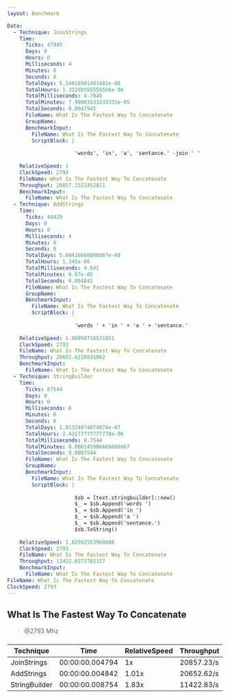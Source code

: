 ```yaml
---
layout: Benchmark

Data: 
  - Technique: JoinStrings
    Time: 
      Ticks: 47945
      Days: 0
      Hours: 0
      Milliseconds: 4
      Minutes: 0
      Seconds: 0
      TotalDays: 5.54918981481481e-08
      TotalHours: 1.33180555555556e-06
      TotalMilliseconds: 4.7945
      TotalMinutes: 7.99083333333333e-05
      TotalSeconds: 0.0047945
      FileName: What Is The Fastest Way To Concatenate
      GroupName: 
      BenchmarkInput: 
        FileName: What Is The Fastest Way To Concatenate
        ScriptBlock: |
          
                      'words', 'in', 'a', 'sentance.' -join ' '
                  
    RelativeSpeed: 1
    ClockSpeed: 2793
    FileName: What Is The Fastest Way To Concatenate
    Throughput: 20857.2322452811
    BenchmarkInput: 
      FileName: What Is The Fastest Way To Concatenate
  - Technique: AddStrings
    Time: 
      Ticks: 48420
      Days: 0
      Hours: 0
      Milliseconds: 4
      Minutes: 0
      Seconds: 0
      TotalDays: 5.60416666666667e-08
      TotalHours: 1.345e-06
      TotalMilliseconds: 4.842
      TotalMinutes: 8.07e-05
      TotalSeconds: 0.004842
      FileName: What Is The Fastest Way To Concatenate
      GroupName: 
      BenchmarkInput: 
        FileName: What Is The Fastest Way To Concatenate
        ScriptBlock: |
          
                      'words ' + 'in ' + 'a ' + 'sentance.'
                  
    RelativeSpeed: 1.00990718531651
    ClockSpeed: 2793
    FileName: What Is The Fastest Way To Concatenate
    Throughput: 20652.6228831062
    BenchmarkInput: 
      FileName: What Is The Fastest Way To Concatenate
  - Technique: StringBuilder
    Time: 
      Ticks: 87544
      Days: 0
      Hours: 0
      Milliseconds: 8
      Minutes: 0
      Seconds: 0
      TotalDays: 1.01324074074074e-07
      TotalHours: 2.43177777777778e-06
      TotalMilliseconds: 8.7544
      TotalMinutes: 0.000145906666666667
      TotalSeconds: 0.0087544
      FileName: What Is The Fastest Way To Concatenate
      GroupName: 
      BenchmarkInput: 
        FileName: What Is The Fastest Way To Concatenate
        ScriptBlock: |
          
                      $sb = [text.stringbuilder]::new()
                      $_ = $sb.Append('words ')
                      $_ = $sb.Append('in ')
                      $_ = $sb.Append('a ')
                      $_ = $sb.Append('sentance.')
                      $sb.ToString()
                  
    RelativeSpeed: 1.82592553968088
    ClockSpeed: 2793
    FileName: What Is The Fastest Way To Concatenate
    Throughput: 11422.8273782327
    BenchmarkInput: 
      FileName: What Is The Fastest Way To Concatenate
FileName: What Is The Fastest Way To Concatenate
ClockSpeed: 2793
---
```

What Is The Fastest Way To Concatenate
--------------------------------------
> @2793 Mhz


### 


|Technique    |Time           |RelativeSpeed|Throughput|
|-------------|---------------|-------------|----------|
|JoinStrings  |00:00:00.004794|1x           |20857.23/s|
|AddStrings   |00:00:00.004842|1.01x        |20652.62/s|
|StringBuilder|00:00:00.008754|1.83x        |11422.83/s|
